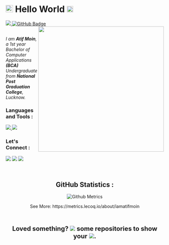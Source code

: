 <!--<a href="#"><img width="100%" height="auto" src="https://i.imgur.com/iXuL1HG.png" height="175px"/></a>-->

<h1 align="left"><img src="https://raw.githubusercontent.com/MartinHeinz/MartinHeinz/master/wave.gif" width="23px"><b> Hello World</b> <img src="https://camo.githubusercontent.com/882324f85a27edea6f08e9a415d00e5110909697b338ee61d3fe53606b919e76/68747470733a2f2f696d6775722e636f6d2f54467a467633442e676966"width="20px"></h1>
<a href="https://github.com/Meghna-DAS/github-profile-views-counter">
    <img src="https://komarev.com/ghpvc/?username=iamatifmoin">
</a>
<a href="https://github.com/iamatifmoin?tab=followers"><img src="https://img.shields.io/github/followers/iamatifmoin?label=Followers&style=social" alt="GitHub Badge">
<img src="https://camo.githubusercontent.com/12e0d68f4910f6b0bb4358a6e600ddda201427e01ed1bcf264258900109ea9c6/68747470733a2f2f696d6775722e636f6d2f5a396e317935532e676966" width="400px" align="right"></a><br>


<br>

<p align="left"><i>I am <b>Atif Moin</b>, a 1st year Bachelor of Computer Applications <b>(BCA)</b><br>Undergraduate from <b>National Post Graduation College</b>, Lucknow.</i></p>


<!--<h4 align="right"> <img src="https://camo.githubusercontent.com/12e0d68f4910f6b0bb4358a6e600ddda201427e01ed1bcf264258900109ea9c6/68747470733a2f2f696d6775722e636f6d2f5a396e317935532e676966" width="400px"></h4>-->


<h3> <b>Languages and Tools :</b>
<p
   margin-top:5px
   margin-bottom:5px></p>

<p align="left"> 
    <a href="https://www.java.com" target="_blank"> <img src="https://img.icons8.com/color/48/000000/java-coffee-cup-logo.png"/> </a>
    <a href="https://www.cprogramming.com" target="_blank"> <img src="https://img.icons8.com/color/48/000000/c-programming.png"/> </a></h2>
    <!--<a href="https://reactjs.org/" target="_blank"> <img src="https://img.icons8.com/color/48/000000/react-native.png"/> </a>
    <a href="https://spring.io/projects/spring-boot" target="_blank"> <img src="https://img.icons8.com/color/48/000000/spring-logo.png"/> </a> 
    <a href="https://developer.mozilla.org/en-US/docs/Web/JavaScript" target="_blank"> <img src="https://img.icons8.com/color/48/000000/javascript.png"/> </a> 
    <a href="https://www.w3.org/html/" target="_blank"> <img src="https://img.icons8.com/color/48/000000/html-5.png"/> </a> 
    <a href="https://www.w3schools.com/css/" target="_blank"> <img src="https://img.icons8.com/color/48/000000/css3.png"/> </a> 
    <a href="https://getbootstrap.com" target="_blank"> <img src="https://img.icons8.com/color/48/000000/bootstrap.png"/> </a> 
    <a href="https://www.python.org" target="_blank"> <img src="https://img.icons8.com/color/48/000000/python.png"/> </a> 
    <a style="padding-right:8px;" href="https://nodejs.org" target="_blank"> <img src="https://img.icons8.com/color/48/000000/nodejs.png"/> </a> 
    <a style="padding-right:8px;" href="https://www.mysql.com/" target="_blank"> <img src="https://img.icons8.com/fluent/50/000000/mysql-logo.png"/> </a>
    <a href="https://www.mongodb.com/" target="_blank"> <img src="https://raw.githubusercontent.com/devicons/devicon/master/icons/mongodb/mongodb-original-wordmark.svg" alt="mongodb" width="48" height="48"/> </a> 
    <a href="https://firebase.google.com/" target="_blank"> <img src="https://img.icons8.com/color/48/000000/firebase.png"/> </a> 
    <a href="https://postman.com" target="_blank"> <img src="https://www.vectorlogo.zone/logos/getpostman/getpostman-icon.svg" alt="postman" width="45" height="45"/> </a>   
    <a href="https://git-scm.com/" target="_blank"> <img src="https://img.icons8.com/color/48/000000/git.png"/> </a> 
    <a href="https://www.jenkins.io" target="_blank"> <img src="https://www.vectorlogo.zone/logos/jenkins/jenkins-icon.svg" alt="jenkins" width="48" height="48"/> </a> 
    <a href="https://redux.js.org" target="_blank"> <img src="https://img.icons8.com/color/48/000000/redux.png"/> </a>
    <a href="https://expressjs.com" target="_blank"> <img src="https://raw.githubusercontent.com/devicons/devicon/master/icons/express/express-original-wordmark.svg" alt="express" width="40" height="40"/> </a>-->
</p>

<!-- [![React Badge](https://img.shields.io/badge/-React-61DBFB?style=for-the-badge&labelColor=black&logo=react&logoColor=61DBFB)](#)  [![Javascript Badge](https://img.shields.io/badge/-Javascript-F0DB4F?style=for-the-badge&labelColor=black&logo=javascript&logoColor=F0DB4F)](#) [![Typescript Badge](https://img.shields.io/badge/-Typescript-007acc?style=for-the-badge&labelColor=black&logo=typescript&logoColor=007acc)](#) [![Nodejs Badge](https://img.shields.io/badge/-Nodejs-3C873A?style=for-the-badge&labelColor=black&logo=node.js&logoColor=3C873A)](#) [![GraphQL Badge](https://img.shields.io/badge/-GraphQl-e535ab?style=for-the-badge&labelColor=black&logo=node.js&logoColor=e535ab)](#)
<br/>

<p align="center">
    <a href="https://github.com/iamatifmoin/github-readme-streak-stats">
        <img title="🔥 Get streak stats for your profile at git.io/streak-stats" alt="Subham Raoniar's streak" src="https://github-readme-streak-stats.herokuapp.com/?user=iamatifmoin&theme=black-ice&hide_border=true&stroke=0000&background=060A0CD0"/>
    </a>
</p>

## 📊 My Github Stats

  <br/>
    <a href="https://github.com/iamatifmoin/github-readme-stats"><img alt="Atif Moin's Github Stats" src="https://github-readme-stats.vercel.app/api?username=iamatifmoin&show_icons=true&count_private=true&theme=react&hide_border=true&bg_color=0D1117" /></a>
  <a href="https://github.com/iamatifmoin/github-readme-stats"><img alt="Atif Moin's Top Languages" src="https://github-readme-stats.vercel.app/api/top-langs/?username=iamatifmoin&langs_count=8&count_private=true&layout=compact&theme=react&hide_border=true&bg_color=0D1117" /></a>
  <br/>
  <b>Note:</b> Top languages is only a metric of the languages my public code consists of and doesn't reflect experience or skill level.


<br/>
<br/>

<a href="https://github.com/iamatifmoin/github-readme-activity-graph"><img alt="Subham Raoniar's Activity Graph" src="https://activity-graph.herokuapp.com/graph?username=iamatifmoin&bg_color=0D1117&color=5BCDEC&line=5BCDEC&point=FFFFFF&hide_border=true" /></a>

<br/>
<br/>-->

<h3> <b>Let's Connect :</b></h3>
<p align="left">

<a href = "https://www.linkedin.com/in/atif-moin-b1559a220/"><img src="https://img.icons8.com/fluent/48/000000/linkedin.png"/></a>
<a href = "https://twitter.com/iamatifmoin"><img src="https://img.icons8.com/fluent/48/000000/twitter.png"/></a>
<a href = "https://www.instagram.com/iamatifmoin"><img src="https://img.icons8.com/fluent/48/000000/instagram-new.png"/></a></h2>

</p>
<br>
<h2 align="center"> <b>GitHub Statistics :</b></h2>


<p align="center"><img src="https://metrics.lecoq.io/iamatifmoin" alt="Github Metrics"></p>
<p align="center">See More: https://metrics.lecoq.io/about/iamatifmoin</p>
<br>
<!--<h5>See More : </h5>
<p align="centre" a href = "https://metrics.lecoq.io/about/iamatifmoin"></p>-->
<p align="center" style="font-size:20px;"><b>Loved something? </b><img src="https://img.icons8.com/fluency/25/000000/christmas-star.png"/> <b>some repositories to show your</b>
<img src="https://img.icons8.com/color/25/000000/like--v3.png"/><b>.</b></p>
